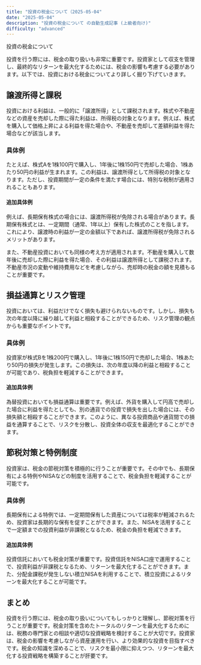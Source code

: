 ```yaml
---
title: "投資の税金について（2025-05-04"
date: "2025-05-04"
description: "投資の税金について の自動生成記事 (上級者向け)"
difficulty: "advanced"
---
```


投資の税金について

投資を行う際には、税金の取り扱いも非常に重要です。投資家として収支を管理し、最終的なリターンを最大化するためには、税金の影響も考慮する必要があります。以下では、投資における税金についてより詳しく掘り下げていきます。

## 譲渡所得と課税

投資における利益は、一般的に「譲渡所得」として課税されます。株式や不動産などの資産を売却した際に得た利益は、所得税の対象となります。例えば、株式を購入して価格上昇による利益を得た場合や、不動産を売却して差額利益を得た場合などが該当します。

### 具体例
たとえば、株式Aを1株100円で購入し、1年後に1株150円で売却した場合、1株あたり50円の利益が生まれます。この利益は、譲渡所得として所得税の対象となります。ただし、投資期間が一定の条件を満たす場合には、特別な税制が適用されることもあります。

#### 追加具体例
例えば、長期保有株式の場合には、譲渡所得税が免除される場合があります。長期保有株式とは、一定期間（通常、1年以上）保有した株式のことを指します。これにより、譲渡時の利益が一定の金額以下であれば、譲渡所得税が免除されるメリットがあります。

また、不動産投資においても同様の考え方が適用されます。不動産を購入して数年後に売却した際に利益を得た場合、その利益は譲渡所得として課税されます。不動産市況の変動や維持費用などを考慮しながら、売却時の税金の額を見積もることが重要です。

## 損益通算とリスク管理

投資においては、利益だけでなく損失も避けられないものです。しかし、損失も次の年度以降に繰り越して利益と相殺することができるため、リスク管理の観点からも重要なポイントです。

### 具体例
投資家が株式Bを1株200円で購入し、1年後に1株150円で売却した場合、1株あたり50円の損失が発生します。この損失は、次の年度以降の利益と相殺することが可能であり、税負担を軽減することができます。

#### 追加具体例
為替投資においても損益通算は重要です。例えば、外貨を購入して円高で売却した場合に利益を得たとしても、別の通貨での投資で損失を出した場合には、その損失額と相殺することができます。このように、異なる投資商品や通貨間での損益を通算することで、リスクを分散し、投資全体の収支を最適化することができます。

## 節税対策と特例制度

投資家は、税金の節税対策を積極的に行うことが重要です。その中でも、長期保有による特例やNISAなどの制度を活用することで、税金負担を軽減することが可能です。

### 具体例
長期保有による特例では、一定期間保有した資産については税率が軽減されるため、投資家は長期的な保有を促すことができます。また、NISAを活用することで一定額までの投資利益が非課税となるため、税金の負担を軽減できます。

#### 追加具体例
投資信託においても税金対策が重要です。投資信託をNISA口座で運用することで、投資利益が非課税となるため、リターンを最大化することができます。また、分配金課税が発生しない積立NISAを利用することで、積立投資によるリターンを最大化することが可能です。

## まとめ

投資を行う際には、税金の取り扱いについてもしっかりと理解し、節税対策を行うことが重要です。税金対策を含めたトータルのリターンを最大化するためには、税務の専門家との相談や適切な投資戦略を検討することが大切です。投資家は、税金の影響を考慮しながら資産運用を行い、より効果的な投資を目指すべきです。税金の知識を深めることで、リスクを最小限に抑えつつ、リターンを最大化する投資戦略を構築することが肝要です。
